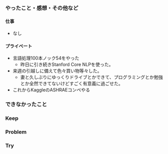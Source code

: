 ### やったこと・感想・その他など

#### 仕事

- なし

#### プライベート

- 言語処理100本ノック54をやった
  - 昨日に引き続きStanford Core NLPを使った。
- 来週の引越しに備えて色々買い物等々した。
  - 妻と久しぶりにゆっくりドライブとかできて、プログラミングとか勉強とか全然できてないけどすごく有意義に過ごせた。
- これからKaggleのASHRAEコンペやる





### できなかったこと



### Keep


### Problem


### Try

